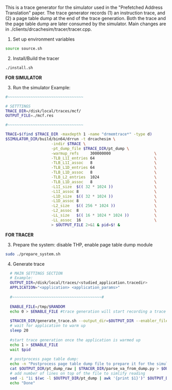 This is a trace generator for the simulator used in the "Prefetched Address Translation" paper. The trace generator records (1) an instruction trace, and (2) a page table dump at the end of the trace generation. Both the trace and the page table dump are later consumed by the simulator. Main changes are in ./clients/drcachesim/tracer/tracer.cpp. 

1. Set up environment variables
```bash
source source.sh
```

2. Install/Build the tracer
```bash
./install.sh
```

__FOR SIMULATOR__

3. Run the simulator 
Example:
```bash
#~~~~~~~~~~~~~~~~~~~~~~~~~~~~~~~~~

# SETTTINGS
TRACE_DIR=/disk/local/traces/mcf/
OUTPUT_FILE=./mcf.res

#~~~~~~~~~~~~~~~~~~~~~~~~~~~~~~~~~

TRACE=$(find $TRACE_DIR -maxdepth 1 -name "drmemtrace*" -type d)
$SIMULATOR_DIR/build/bin64/drrun -t drcachesim \
                    -indir $TRACE \
                    -pt_dump_file $TRACE_DIR/pt_dump \
                    -warmup_refs     300000000                   \
                    -TLB_L1I_entries 64                          \
                    -TLB_L1I_assoc   8                           \
                    -TLB_L1D_entries 64                          \
                    -TLB_L1D_assoc   8                           \
                    -TLB_L2_entries  1024                        \
                    -TLB_L1D_assoc   8                           \
                    -L1I_size  $(( 32 * 1024 ))                  \
                    -L1I_assoc 8                                 \
                    -L1D_size  $(( 32 * 1024 ))                  \
                    -L1D_assoc 8                                 \
                    -L2_size   $(( 256 * 1024 ))                 \
                    -L2_assoc  8                                 \
                    -LL_size   $(( 16 * 1024 * 1024 ))           \
                    -LL_assoc  16                                \
                    > $OUTPUT_FILE 2>&1 & pid=$! &
```

__FOR TRACER__

3. Prepare the system: disable THP, enable page table dump module
```bash
sudo ./prepare_system.sh
```

4. Generate trace
```bash
  # MAIN SETTINGS SECTION
  # Example:
  OUTPUT_DIR=/disk/local/traces/<studied_application.tracedir>
  APPLICATION="<application> <application_params>"
  
  #~~~~~~~~~~~~~~~~~~~~~~~~~~~~~~~~~~~~~~~#
  
  ENABLE_FILE=/tmp/$RANDOM
  echo 0 > $ENABLE_FILE #trace generation will start recording a trace when there will be 1 in this file
  
  $TRACER_DIR/generate_trace.sh --output_dir=$OUTPUT_DIR --enabler_file=$ENABLE_FILE $APPLICATION 2>&1 & pid=$!
  # wait for application to warm up
  sleep 20 
  
  #start trace generation once the application is warmed up 
  echo 1 > $ENABLE_FILE 
  wait $pid
  
  # postprocess page table dump:
  echo -n "Postprocess page table dump file to prepare it for the simulator..."
  cat $OUTPUT_DIR/pt_dump_raw | $TRACER_DIR/parse_va_from_dump.py > $OUTPUT_DIR/pt_dump
  # add number of lines on top of the file to simlify reading
  sed -i "1i $(wc -l $OUTPUT_DIR/pt_dump | awk '{print $1}')" $OUTPUT_DIR/pt_dump
  echo "Done"
```

